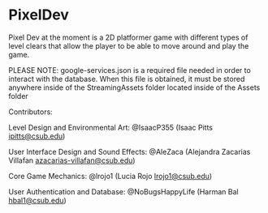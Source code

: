 # PixelDev

Pixel Dev at the moment is a 2D platformer game with different types of level clears that allow the player to be able to move around and play the game.

PLEASE NOTE: google-services.json is a required file needed in order to interact with the database.
When this file is obtained, it must be stored anywhere inside of the StreamingAssets folder located inside of the Assets folder

Contributors:

Level Design and Environmental Art: @IsaacP355 (Isaac Pitts ipitts@csub.edu)

User Interface Design and Sound Effects: @AleZaca (Alejandra Zacarias Villafan azacarias-villafan@csub.edu)

Core Game Mechanics: @lrojo1 (Lucia Rojo lrojo1@csub.edu)

User Authentication and Database: @NoBugsHappyLife (Harman Bal hbal1@csub.edu)
